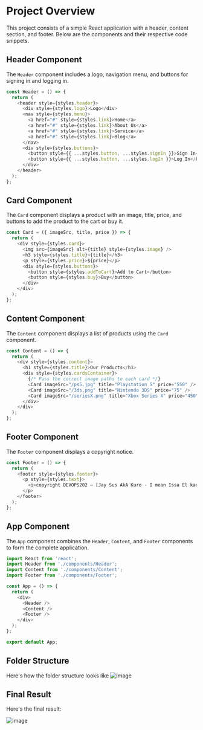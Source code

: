 
# Project Overview

This project consists of a simple React application with a header, content section, and footer. Below are the components and their respective code snippets.

## Header Component

The `Header` component includes a logo, navigation menu, and buttons for signing in and logging in.

```javascript
const Header = () => {
  return (
    <header style={styles.header}>
      <div style={styles.logo}>Logo</div>
      <nav style={styles.menu}>
        <a href="#" style={styles.link}>Home</a>
        <a href="#" style={styles.link}>About Us</a>
        <a href="#" style={styles.link}>Service</a>
        <a href="#" style={styles.link}>Blog</a>
      </nav>
      <div style={styles.buttons}>
        <button style={{ ...styles.button, ...styles.signIn }}>Sign In</button>
        <button style={{ ...styles.button, ...styles.logIn }}>Log In</button>
      </div>
    </header>
  );
};
```

## Card Component

The `Card` component displays a product with an image, title, price, and buttons to add the product to the cart or buy it.

```javascript
const Card = ({ imageSrc, title, price }) => {
  return (
    <div style={styles.card}>
      <img src={imageSrc} alt={title} style={styles.image} />
      <h3 style={styles.title}>{title}</h3>
      <p style={styles.price}>${price}</p>
      <div style={styles.buttons}>
        <button style={styles.addToCart}>Add to Cart</button>
        <button style={styles.buy}>Buy</button>
      </div>
    </div>
  );
};
```

## Content Component

The `Content` component displays a list of products using the `Card` component.

```javascript
const Content = () => {
  return (
    <div style={styles.content}>
      <h1 style={styles.title}>Our Products</h1>
      <div style={styles.cardsContainer}>
        {/* Pass the correct image paths to each card */}
        <Card imageSrc="/ps5.jpg" title="Playstation 5" price="550" />
        <Card imageSrc="/3ds.png" title="Nintendo 3DS" price="75" />
        <Card imageSrc="/seriesX.png" title="Xbox Series X" price="450" />
      </div>
    </div>
  );
};
```

## Footer Component

The `Footer` component displays a copyright notice.

```javascript
const Footer = () => {
  return (
    <footer style={styles.footer}>
      <p style={styles.text}>
        <i>copyright DEVOPS202 – [Jay Sus AkA Kuro - I mean Issa El kaddaoui] – année 2024/2025</i>
      </p>
    </footer>
  );
};
```

## App Component

The `App` component combines the `Header`, `Content`, and `Footer` components to form the complete application.

```javascript
import React from 'react';
import Header from './components/Header';
import Content from './components/Content';
import Footer from './components/Footer';

const App = () => {
  return (
    <div>
      <Header />
      <Content />
      <Footer />
    </div>
  );
};

export default App;
```
## Folder Structure
Here's how the folder structure looks like
![image](https://github.com/user-attachments/assets/d0aaee64-6259-472f-8293-3e9c1bbac196)

## Final Result

Here's the final result:


![image](https://github.com/user-attachments/assets/07d42e8a-6304-4062-b391-2425fefefa8e)

```
